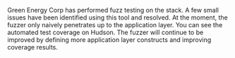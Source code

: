 Green Energy Corp has performed fuzz testing on the stack. A few  small issues have been identified using this tool and resolved. At the moment, the fuzzer only naively penetrates up to the application layer. You can see the automated test coverage on Hudson. The fuzzer will continue to be improved by defining more application layer constructs and improving coverage results.
